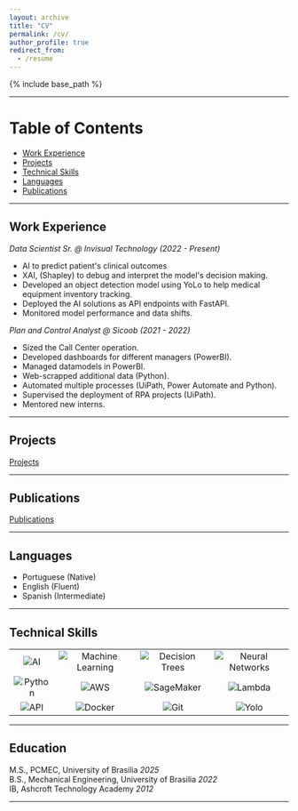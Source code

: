 ```yaml
---
layout: archive
title: "CV"
permalink: /cv/
author_profile: true
redirect_from:
  - /resume
---
```


{% include base_path %}

---

# Table of Contents
- [Work Experience](#work-experience)
- [Projects](#projects)
- [Technical Skills](#technical-skills)
- [Languages](#languages)
- [Publications](#publications)

---
## Work Experience
*Data Scientist Sr. @ Invisual Technology (2022 - Present)*
* AI to predict patient's clinical outcomes
* XAI, (Shapley) to debug and interpret the model's decision making.
* Developed an object detection model using YoLo to help medical equipment inventory tracking.
* Deployed the AI solutions as API endpoints with FastAPI.
* Monitored model performance and data shifts.

*Plan and Control Analyst @ Sicoob (2021 - 2022)*
* Sized the Call Center operation.
* Developed dashboards for different managers (PowerBI).
* Managed datamodels in PowerBI.
* Web-scrapped additional data (Python).
* Automated multiple processes (UiPath, Power Automate and Python).
* Supervised the deployment of RPA projects (UiPath).
* Mentored new interns.

---
## Projects
[Projects](https://bessagg.github.io/academicpages.github.io/projects/)

---
## Publications
[Publications](https://bessagg.github.io/academicpages.github.io/publications/)

---

## Languages 
* Portuguese (Native)
* English (Fluent)
* Spanish (Intermediate)

---

## Technical Skills

<table>
  <tr>
    <td align="center">
      <img src="https://img.shields.io/badge/Artificial%20Intelligence-0078D4?style=for-the-badge&logo=openai&logoColor=white" alt="AI" />
    </td>
    <td align="center">
      <img src="https://img.shields.io/badge/Machine%20Learning-FF6F00?style=for-the-badge&logo=scikitlearn&logoColor=white" alt="Machine Learning" />
    </td>
    <td align="center">
      <img src="https://img.shields.io/badge/Decision%20Trees-3A75C4?style=for-the-badge&logoColor=white" alt="Decision Trees" />
    </td>
    <td align="center">
      <img src="https://img.shields.io/badge/Neural%20Networks-563D7C?style=for-the-badge&logo=pytorch&logoColor=white" alt="Neural Networks" />
    </td>
  </tr>
  <tr>
    <td align="center">
      <img src="https://img.shields.io/badge/Python-3776AB?style=for-the-badge&logo=python&logoColor=white" alt="Python" />
    </td>
    <td align="center">
      <img src="https://img.shields.io/badge/AWS-FF9900?style=for-the-badge&logo=amazon-aws&logoColor=white" alt="AWS" />
    </td>
    <td align="center">
      <img src="https://img.shields.io/badge/SageMaker-232F3E?style=for-the-badge&logo=amazon-aws&logoColor=white" alt="SageMaker" />
    </td>
    <td align="center">
      <img src="https://img.shields.io/badge/Lambda-FF9900?style=for-the-badge&logo=aws-lambda&logoColor=white" alt="Lambda" />
    </td>
  </tr>
  <tr>
    <td align="center">
      <img src="https://img.shields.io/badge/API-333333?style=for-the-badge&logo=postman&logoColor=orange" alt="API" />
    </td>
    <td align="center">
      <img src="https://img.shields.io/badge/Docker-2496ED?style=for-the-badge&logo=docker&logoColor=white" alt="Docker" />
    </td>
    <td align="center">
      <img src="https://img.shields.io/badge/Git-F05032?style=for-the-badge&logo=git&logoColor=white" alt="Git" />
    </td>
    <td align="center">
      <img src="https://img.shields.io/badge/Yolo-00FFFF?style=for-the-badge&logo=yolo&logoColor=black" alt="Yolo" />
    </td>
  </tr>
</table>

---

## Education
M.S., PCMEC,                       University of Brasilia              *2025*     
B.S., Mechanical Engineering,      University of Brasilia              *2022*    
IB,                                Ashcroft Technology Academy         *2012*

---
